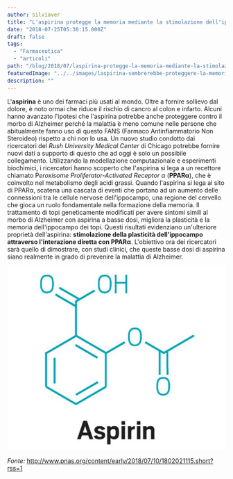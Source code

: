 ```yaml
---
author: silviaver
title: "L'aspirina protegge la memoria mediante la stimolazione dell'ippocampo"
date: "2018-07-25T05:30:15.000Z"
draft: false
tags:
  - "Farmaceutica"
  - "articoli"
path: "/blog/2018/07/laspirina-protegge-la-memoria-mediante-la-stimolazione-dellippocampo/"
featuredImage: "../../images/laspirina-sembrerebbe-proteggere-la-memoria-mediante-la-stimolazione-dellippocampo.md/img_2735.jpg"
description: ""
---
```


L'**aspirina** è uno dei farmaci più usati al mondo. Oltre a fornire sollievo dal dolore, è noto ormai che riduce il rischio di cancro al colon e infarto. Alcuni hanno avanzato l'ipotesi che l'aspirina potrebbe anche proteggere contro il morbo di Alzheimer perché la malattia è meno comune nelle persone che abitualmente fanno uso di questo FANS (Farmaco Antinfiammatorio Non Steroideo) rispetto a chi non lo usa. Un nuovo studio condotto dai ricercatori del _Rush University Medical Center_ di Chicago potrebbe fornire nuovi dati a supporto di questo che ad oggi è solo un possibile collegamento. Utilizzando la modellazione computazionale e esperimenti biochimici, i ricercatori hanno scoperto che l'aspirina si lega a un recettore chiamato P*eroxisome Proliferator-Activated Receptor α* (**PPARα**), che è coinvolto nel metabolismo degli acidi grassi. Quando l'aspirina si lega al sito di PPARα, scatena una cascata di eventi che portano ad un aumento delle connessioni tra le cellule nervose dell'ippocampo, una regione del cervello che gioca un ruolo fondamentale nella formazione della memoria. Il trattamento di topi geneticamente modificati per avere sintomi simili al morbo di Alzheimer con aspirina a basse dosi, migliora la plasticità e la memoria dell'ippocampo dei topi. Questi risultati evidenziano un'ulteriore proprietà dell'aspirina: **stimolazione della plasticità dell'ippocampo attraverso l'interazione diretta con PPARα**. L'obiettivo ora dei ricercatori sarà quello di dimostrare, con studi clinici, che queste basse dosi di aspirina siano realmente in grado di prevenire la malattia di Alzheimer.

![](../../images/laspirina-sembrerebbe-proteggere-la-memoria-mediante-la-stimolazione-dellippocampo.md/img_2735.jpg)

_Fonte:_ http://www.pnas.org/content/early/2018/07/10/1802021115.short?rss=1
